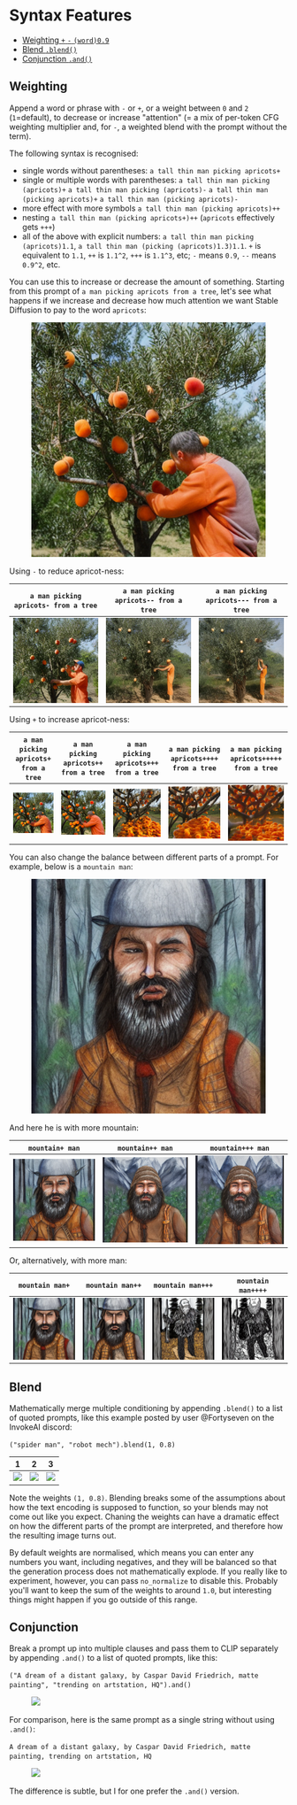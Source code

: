 # Syntax Features

* [Weighting `+` `-` `(word)0.9`](#weighting)
* [Blend `.blend()`](#blend)
* [Conjunction `.and()`](#conjunction)

<a id="weighting"></a>
## Weighting

Append a word or phrase with `-` or `+`, or a weight between `0` and `2`
(`1`=default), to decrease or increase "attention" (= a mix of per-token CFG
weighting multiplier and, for `-`, a weighted blend with the prompt without the
term).

The following syntax is recognised:

- single words without parentheses: `a tall thin man picking apricots+`
- single or multiple words with parentheses:
  `a tall thin man picking (apricots)+` `a tall thin man picking (apricots)-`
  `a tall thin man (picking apricots)+` `a tall thin man (picking apricots)-`
- more effect with more symbols `a tall thin man (picking apricots)++`
- nesting `a tall thin man (picking apricots+)++` (`apricots` effectively gets
  `+++`)
- all of the above with explicit numbers: `a tall thin man picking (apricots)1.1`, `a tall thin man (picking (apricots)1.3)1.1`. `+` is equivalent to `1.1`, `++`
  is `1.1^2`, `+++` is `1.1^3`, etc; `-` means `0.9`, `--` means `0.9^2`, etc.

You can use this to increase or decrease the amount of something. Starting from
this prompt of `a man picking apricots from a tree`, let's see what happens if
we increase and decrease how much attention we want Stable Diffusion to pay to
the word `apricots`:

<figure markdown>

![an AI generated image of a man picking apricots from a tree](assets/apricots-0.png)

</figure>

Using `-` to reduce apricot-ness:

| `a man picking apricots- from a tree`                                                                                          | `a man picking apricots-- from a tree`                                                                                                        | `a man picking apricots--- from a tree`                                                                                                    |
| ------------------------------------------------------------------------------------------------------------------------------ | --------------------------------------------------------------------------------------------------------------------------------------------- | ------------------------------------------------------------------------------------------------------------------------------------------ |
| ![an AI generated image of a man picking apricots from a tree, with smaller apricots](assets/apricots--1.png) | ![an AI generated image of a man picking apricots from a tree, with even smaller and fewer apricots](assets/apricots--2.png) | ![an AI generated image of a man picking apricots from a tree, with very few very small apricots](assets/apricots--3.png) |

Using `+` to increase apricot-ness:

| `a man picking apricots+ from a tree`                                                                                                      | `a man picking apricots++ from a tree`                                                                                                              | `a man picking apricots+++ from a tree`                                                                                                                     | `a man picking apricots++++ from a tree`                                                                                                                                           | `a man picking apricots+++++ from a tree`                                                                                                                                                                           |
| ------------------------------------------------------------------------------------------------------------------------------------------ | --------------------------------------------------------------------------------------------------------------------------------------------------- | ----------------------------------------------------------------------------------------------------------------------------------------------------------- | ---------------------------------------------------------------------------------------------------------------------------------------------------------------------------------- | ------------------------------------------------------------------------------------------------------------------------------------------------------------------------------------------------------------------- |
| ![an AI generated image of a man picking apricots from a tree, with larger, more vibrant apricots](assets/apricots-1.png) | ![an AI generated image of a man picking apricots from a tree with even larger, even more vibrant apricots](assets/apricots-2.png) | ![an AI generated image of a man picking apricots from a tree, but the man has been replaced by a pile of apricots](assets/apricots-3.png) | ![an AI generated image of a man picking apricots from a tree, but the man has been replaced by a mound of giant melting-looking apricots](assets/apricots-4.png) | ![an AI generated image of a man picking apricots from a tree, but the man and the leaves and parts of the ground have all been replaced by giant melting-looking apricots](assets/apricots-5.png) |

You can also change the balance between different parts of a prompt. For
example, below is a `mountain man`:

<figure markdown>

![an AI generated image of a mountain man](assets/mountain-man.png)

</figure>

And here he is with more mountain:

| `mountain+ man`                                | `mountain++ man`                               | `mountain+++ man`                              |
| ---------------------------------------------- | ---------------------------------------------- | ---------------------------------------------- |
| ![](assets/mountain1-man.png) | ![](assets/mountain2-man.png) | ![](assets/mountain3-man.png) |

Or, alternatively, with more man:

| `mountain man+`                                | `mountain man++`                               | `mountain man+++`                              | `mountain man++++`                             |
| ---------------------------------------------- | ---------------------------------------------- | ---------------------------------------------- | ---------------------------------------------- |
| ![](assets/mountain-man1.png) | ![](assets/mountain-man2.png) | ![](assets/mountain-man3.png) | ![](assets/mountain-man4.png) |


<a id="blend"></a>
## Blend

Mathematically merge multiple conditioning by appending `.blend()` to a list of quoted prompts, like this example posted by user @Fortyseven on the InvokeAI discord:

```("spider man", "robot mech").blend(1, 0.8)``` 

| 1                                     | 2                                       | 3                                       |
|---------------------------------------|-----------------------------------------|-----------------------------------------|
| ![](assets/spider-man-robot-mech.png) | ![](assets/spider-man-robot-mech-2.png) | ![](assets/spider-man-robot-mech-3.png) |

Note the weights `(1, 0.8)`. Blending breaks some of the assumptions about how the text encoding is supposed to function, so your blends may not come out like you expect. Chaning the weights can have a dramatic effect on how the different parts of the prompt are interpreted, and therefore how the resulting image turns out.

By default weights are normalised, which means you can enter any numbers you want, including negatives, and they will be balanced so that the generation process does not mathematically explode. If you really like to experiment, however, you can pass `no_normalize` to disable this. Probably you'll want to keep the sum of the weights to around `1.0`, but interesting things might happen if you go outside of this range.



<a id="conjunction"></a>
## Conjunction

Break a prompt up into multiple clauses and pass them to CLIP separately by appending `.and()` to a list of quoted prompts, like this: 

```("A dream of a distant galaxy, by Caspar David Friedrich, matte painting", "trending on artstation, HQ").and()```

<figure markdown>

![](assets/distant-galaxy-and.png)

</figure>

For comparison, here is the same prompt as a single string without using `.and()`:

```A dream of a distant galaxy, by Caspar David Friedrich, matte painting, trending on artstation, HQ```

<figure markdown>

![](assets/distant-galaxy.png)

</figure>

The difference is subtle, but I for one prefer the `.and()` version.

